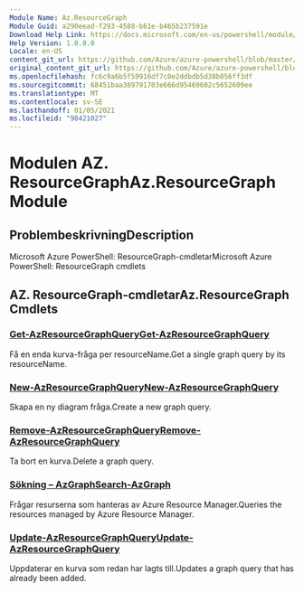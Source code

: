 ```yaml
---
Module Name: Az.ResourceGraph
Module Guid: a290eead-f293-4588-b61e-b465b237591e
Download Help Link: https://docs.microsoft.com/en-us/powershell/module/az.resourcegraph
Help Version: 1.0.0.0
Locale: en-US
content_git_url: https://github.com/Azure/azure-powershell/blob/master/src/ResourceGraph/ResourceGraph/help/Az.ResourceGraph.md
original_content_git_url: https://github.com/Azure/azure-powershell/blob/master/src/ResourceGraph/ResourceGraph/help/Az.ResourceGraph.md
ms.openlocfilehash: fc6c9a6b5f59916df7c0e2ddbdb5d38b056ff3df
ms.sourcegitcommit: 68451baa389791703e666d95469602c5652609ee
ms.translationtype: MT
ms.contentlocale: sv-SE
ms.lasthandoff: 01/05/2021
ms.locfileid: "98421027"
---
```

# <span data-ttu-id="9b8a7-101">Modulen AZ. ResourceGraph</span><span class="sxs-lookup"><span data-stu-id="9b8a7-101">Az.ResourceGraph Module</span></span>
## <span data-ttu-id="9b8a7-102">Problembeskrivning</span><span class="sxs-lookup"><span data-stu-id="9b8a7-102">Description</span></span>
<span data-ttu-id="9b8a7-103">Microsoft Azure PowerShell: ResourceGraph-cmdletar</span><span class="sxs-lookup"><span data-stu-id="9b8a7-103">Microsoft Azure PowerShell: ResourceGraph cmdlets</span></span>

## <span data-ttu-id="9b8a7-104">AZ. ResourceGraph-cmdletar</span><span class="sxs-lookup"><span data-stu-id="9b8a7-104">Az.ResourceGraph Cmdlets</span></span>
### [<span data-ttu-id="9b8a7-105">Get-AzResourceGraphQuery</span><span class="sxs-lookup"><span data-stu-id="9b8a7-105">Get-AzResourceGraphQuery</span></span>](Get-AzResourceGraphQuery.md)
<span data-ttu-id="9b8a7-106">Få en enda kurva-fråga per resourceName.</span><span class="sxs-lookup"><span data-stu-id="9b8a7-106">Get a single graph query by its resourceName.</span></span>

### [<span data-ttu-id="9b8a7-107">New-AzResourceGraphQuery</span><span class="sxs-lookup"><span data-stu-id="9b8a7-107">New-AzResourceGraphQuery</span></span>](New-AzResourceGraphQuery.md)
<span data-ttu-id="9b8a7-108">Skapa en ny diagram fråga.</span><span class="sxs-lookup"><span data-stu-id="9b8a7-108">Create a new graph query.</span></span>

### [<span data-ttu-id="9b8a7-109">Remove-AzResourceGraphQuery</span><span class="sxs-lookup"><span data-stu-id="9b8a7-109">Remove-AzResourceGraphQuery</span></span>](Remove-AzResourceGraphQuery.md)
<span data-ttu-id="9b8a7-110">Ta bort en kurva.</span><span class="sxs-lookup"><span data-stu-id="9b8a7-110">Delete a graph query.</span></span>

### [<span data-ttu-id="9b8a7-111">Sökning – AzGraph</span><span class="sxs-lookup"><span data-stu-id="9b8a7-111">Search-AzGraph</span></span>](Search-AzGraph.md)
<span data-ttu-id="9b8a7-112">Frågar resurserna som hanteras av Azure Resource Manager.</span><span class="sxs-lookup"><span data-stu-id="9b8a7-112">Queries the resources managed by Azure Resource Manager.</span></span>

### [<span data-ttu-id="9b8a7-113">Update-AzResourceGraphQuery</span><span class="sxs-lookup"><span data-stu-id="9b8a7-113">Update-AzResourceGraphQuery</span></span>](Update-AzResourceGraphQuery.md)
<span data-ttu-id="9b8a7-114">Uppdaterar en kurva som redan har lagts till.</span><span class="sxs-lookup"><span data-stu-id="9b8a7-114">Updates a graph query that has already been added.</span></span>

